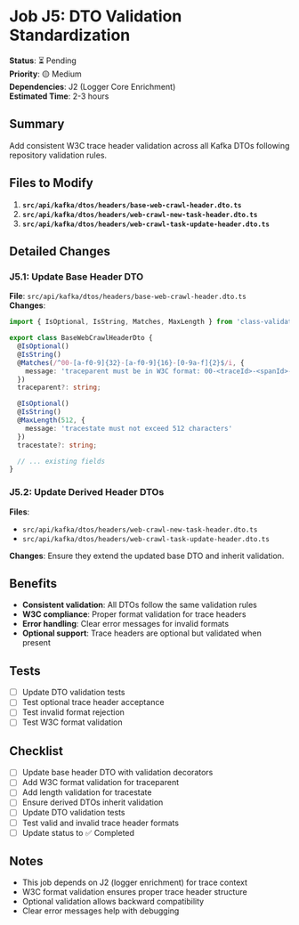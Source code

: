 # Job J5: DTO Validation Standardization

**Status**: ⏳ Pending  
**Priority**: 🟡 Medium  
**Dependencies**: J2 (Logger Core Enrichment)  
**Estimated Time**: 2-3 hours

## Summary
Add consistent W3C trace header validation across all Kafka DTOs following repository validation rules.

## Files to Modify
1. **`src/api/kafka/dtos/headers/base-web-crawl-header.dto.ts`**
2. **`src/api/kafka/dtos/headers/web-crawl-new-task-header.dto.ts`**
3. **`src/api/kafka/dtos/headers/web-crawl-task-update-header.dto.ts`**

## Detailed Changes

### J5.1: Update Base Header DTO
**File**: `src/api/kafka/dtos/headers/base-web-crawl-header.dto.ts`  
**Changes**:
```typescript
import { IsOptional, IsString, Matches, MaxLength } from 'class-validator';

export class BaseWebCrawlHeaderDto {
  @IsOptional()
  @IsString()
  @Matches(/^00-[a-f0-9]{32}-[a-f0-9]{16}-[0-9a-f]{2}$/i, {
    message: 'traceparent must be in W3C format: 00-<traceId>-<spanId>-<flags>'
  })
  traceparent?: string;

  @IsOptional()
  @IsString()
  @MaxLength(512, {
    message: 'tracestate must not exceed 512 characters'
  })
  tracestate?: string;

  // ... existing fields
}
```

### J5.2: Update Derived Header DTOs
**Files**: 
- `src/api/kafka/dtos/headers/web-crawl-new-task-header.dto.ts`
- `src/api/kafka/dtos/headers/web-crawl-task-update-header.dto.ts`

**Changes**: Ensure they extend the updated base DTO and inherit validation.

## Benefits
- **Consistent validation**: All DTOs follow the same validation rules
- **W3C compliance**: Proper format validation for trace headers
- **Error handling**: Clear error messages for invalid formats
- **Optional support**: Trace headers are optional but validated when present

## Tests
- [ ] Update DTO validation tests
- [ ] Test optional trace header acceptance
- [ ] Test invalid format rejection
- [ ] Test W3C format validation

## Checklist
- [ ] Update base header DTO with validation decorators
- [ ] Add W3C format validation for traceparent
- [ ] Add length validation for tracestate
- [ ] Ensure derived DTOs inherit validation
- [ ] Update DTO validation tests
- [ ] Test valid and invalid trace header formats
- [ ] Update status to ✅ Completed

## Notes
- This job depends on J2 (logger enrichment) for trace context
- W3C format validation ensures proper trace header structure
- Optional validation allows backward compatibility
- Clear error messages help with debugging
